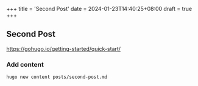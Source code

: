 +++
title = 'Second Post'
date = 2024-01-23T14:40:25+08:00
draft = true
+++
## Second Post

https://gohugo.io/getting-started/quick-start/

### Add content

```bash
hugo new content posts/second-post.md
```